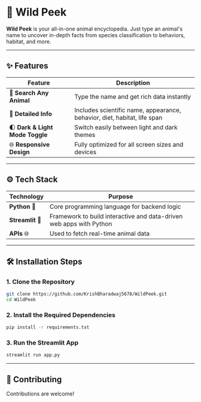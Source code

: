 # 🐾 Wild Peek

**Wild Peek** is your all-in-one animal encyclopedia. Just type an animal's name to uncover in-depth facts from species classification to behaviors, habitat, and more.

---

## ✨ Features

| Feature | Description |
|--------|-------------|
| 🔎 **Search Any Animal** | Type the name and get rich data instantly |
| 📄 **Detailed Info** | Includes scientific name, appearance, behavior, diet, habitat, life span |
| 🌓 **Dark & Light Mode Toggle** | Switch easily between light and dark themes |
| 🌐 **Responsive Design** | Fully optimized for all screen sizes and devices |

---

## ⚙️ Tech Stack

| Technology | Purpose |
|------------|---------|
| **Python** 🐍 | Core programming language for backend logic |
| **Streamlit** 🚀 | Framework to build interactive and data-driven web apps with Python |
| **APIs** 🌐 | Used to fetch real-time animal data |

---

## 🛠️ Installation Steps

### 1. Clone the Repository
```bash
git clone https://github.com/KrishBharadwaj5678/WildPeek.git
cd WildPeek
````

### 2. Install the Required Dependencies

```bash
pip install -r requirements.txt
```

### 3. Run the Streamlit App

```bash
streamlit run app.py
```

---

## 🤝 Contributing

Contributions are welcome!

